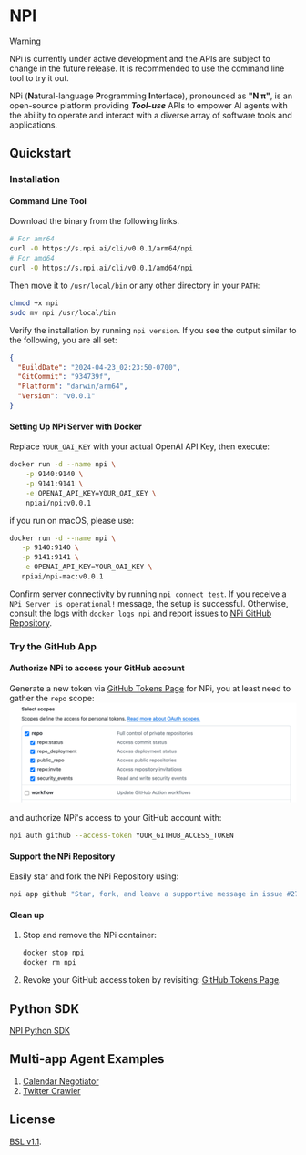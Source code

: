 # NPI

> [!WARNING]
> NPi is currently under active development and the APIs are subject to change in the future release. It is recommended
> to use the command line tool to try it out.

NPi (**N**atural-language **P**rogramming **I**nterface), pronounced as **"N π"**, is an open-source platform providing
**_Tool-use_** APIs to empower AI agents with the ability to operate and interact with a diverse array of software tools
and applications.

## Quickstart

### Installation

#### Command Line Tool

Download the binary from the following links.

```sh
# For amr64
curl -O https://s.npi.ai/cli/v0.0.1/arm64/npi
# For amd64
curl -O https://s.npi.ai/cli/v0.0.1/amd64/npi
```

Then move it to `/usr/local/bin` or any other directory in your `PATH`:

```sh
chmod +x npi
sudo mv npi /usr/local/bin
```

Verify the installation by running `npi version`. If you see the output similar to the following, you are all set:

```json
{
  "BuildDate": "2024-04-23_02:23:50-0700",
  "GitCommit": "934739f",
  "Platform": "darwin/arm64",
  "Version": "v0.0.1"
}
```

#### Setting Up NPi Server with Docker

Replace `YOUR_OAI_KEY` with your actual OpenAI API Key, then execute:

```sh
docker run -d --name npi \
    -p 9140:9140 \
    -p 9141:9141 \
    -e OPENAI_API_KEY=YOUR_OAI_KEY \
    npiai/npi:v0.0.1
```

if you run on macOS, please use:

```sh
docker run -d --name npi \
   -p 9140:9140 \
   -p 9141:9141 \
   -e OPENAI_API_KEY=YOUR_OAI_KEY \
   npiai/npi-mac:v0.0.1
```

Confirm server connectivity by running `npi connect test`. If you receive a `NPi Server is operational!` message, the setup is
successful. Otherwise, consult the logs with `docker logs npi` and report issues
to [NPi GitHub Repository](https://github.com/npi-ai/npi/issues/new).

### Try the GitHub App

#### Authorize NPi to access your GitHub account

Generate a new token via [GitHub Tokens Page](https://github.com/settings/tokens) for NPi, you at least need to gather the `repo` scope: 
![img.png](assets/github-token-grant-repo.png)

and authorize NPi's access to your GitHub account with:

```sh
npi auth github --access-token YOUR_GITHUB_ACCESS_TOKEN
```

#### Support the NPi Repository

Easily star and fork the NPi Repository using:

```sh
npi app github "Star, fork, and leave a supportive message in issue #27 of npi-ai/npi"
```

#### Clean up

1. Stop and remove the NPi container:
    ```sh
    docker stop npi
    docker rm npi
    ```
2. Revoke your GitHub access token by revisiting: [GitHub Tokens Page](https://github.com/settings/tokens).

## Python SDK

[NPI Python SDK](https://github.com/npi-ai/client-python)

## Multi-app Agent Examples

1. [Calendar Negotiator](examples/calendar_negotiator/main.py)
2. [Twitter Crawler](examples/twitter_crawler/main.py)

## License

[BSL v1.1](LICENSE).
